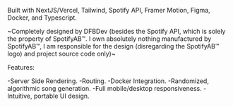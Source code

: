 Built with NextJS/Vercel, Tailwind, Spotify API, Framer Motion, Figma, Docker, and Typescript.

~Completely designed by DFBDev (besides the Spotify API, which is solely the property of SpotifyAB™. I own absolutely nothing manufactured by SpotifyAB™, I am responsible for the design (disregarding the SpotifyAB™ logo) and project source code only)~

Features:

-Server Side Rendering.
-Routing.
-Docker Integration.
-Randomized, algorithmic song generation.
-Full mobile/desktop responsiveness.
-Intuitive, portable UI design.

